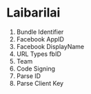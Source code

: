 Laibarilai
==========

1) Bundle Identifier  
2) Facebook AppID  
3) Facebook DisplayName  
4) URL Types fbID  
5) Team  
6) Code Signing  
7) Parse ID 
8) Parse Client Key 
